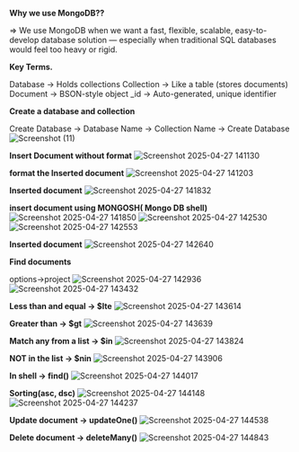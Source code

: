 **Why we use MongoDB??**

 => We use MongoDB when we want a fast, flexible, scalable, easy-to-develop database solution — especially when traditional SQL databases would feel too heavy or rigid.


**Key Terms.**

  Database → Holds collections
  Collection → Like a table (stores documents)
  Document → BSON-style object
  _id → Auto-generated, unique identifier


**Create a database and collection**

  Create Database -> Database Name -> Collection Name -> Create Database
![Screenshot (11)](https://github.com/user-attachments/assets/bca3d3e4-d978-4962-a636-aa27f38bd7d7)

**Insert Document without format**
![Screenshot 2025-04-27 141130](https://github.com/user-attachments/assets/862b26cd-1201-45b5-b0fb-b1b26e49a844)

**format the Inserted document**
![Screenshot 2025-04-27 141203](https://github.com/user-attachments/assets/4dbe87ec-a83d-4d43-aad9-95cde6041691)

**Inserted document**
![Screenshot 2025-04-27 141832](https://github.com/user-attachments/assets/927f519b-56ad-40f0-b1d8-8cbf8393fcfb)

**insert document using MONGOSH( Mongo DB shell)**
![Screenshot 2025-04-27 141850](https://github.com/user-attachments/assets/fa8330ab-7930-4025-98f0-19ae653a0145)
![Screenshot 2025-04-27 142530](https://github.com/user-attachments/assets/83925695-fa36-444c-a5e3-bc618a1ce4b0)
![Screenshot 2025-04-27 142553](https://github.com/user-attachments/assets/cab13b5f-9662-482e-9885-0320d0bf421d)

**Inserted document**
![Screenshot 2025-04-27 142640](https://github.com/user-attachments/assets/755150ca-49ab-441d-aa76-ec72df4d8238)

**Find documents**

  options->project
  ![Screenshot 2025-04-27 142936](https://github.com/user-attachments/assets/2b2dc3fc-2856-4a8a-bf8b-792d7e75ece3)
![Screenshot 2025-04-27 143432](https://github.com/user-attachments/assets/b50a3495-67bd-4b1b-9efc-bb645e5751c5)

**Less than and equal -> $lte**
![Screenshot 2025-04-27 143614](https://github.com/user-attachments/assets/fa8b8592-3d45-4720-b103-dfe8e21f1dae)

**Greater than -> $gt**
![Screenshot 2025-04-27 143639](https://github.com/user-attachments/assets/380d4233-0e7a-4e60-a5a9-4876572fd0de)

**Match any from a list -> $in**
![Screenshot 2025-04-27 143824](https://github.com/user-attachments/assets/7574152b-fbb2-42de-a4b0-c7b22239191c)

**NOT in the list -> $nin**
![Screenshot 2025-04-27 143906](https://github.com/user-attachments/assets/ded97ed1-8493-4ba6-8b5b-8f3afcf2952f)

**In shell -> find()** 
![Screenshot 2025-04-27 144017](https://github.com/user-attachments/assets/3a575a4b-e675-4ef3-8eaa-06cdce948416)

**Sorting(asc, dsc)**
![Screenshot 2025-04-27 144148](https://github.com/user-attachments/assets/19bbd91e-aa6c-4913-b473-3ab20fdb2a3d)
![Screenshot 2025-04-27 144237](https://github.com/user-attachments/assets/dd85e465-ba32-4a60-8ce0-f91ff4bdc56a)

**Update document -> updateOne()**
![Screenshot 2025-04-27 144538](https://github.com/user-attachments/assets/18317d2a-c337-4bc9-a783-f4cdf563c6b1)

**Delete document -> deleteMany()**
![Screenshot 2025-04-27 144843](https://github.com/user-attachments/assets/c497a5fa-fa5d-41f6-bdef-79c2c4b2020f)

